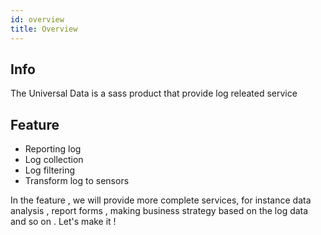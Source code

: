 ```yaml
---
id: overview
title: Overview
---
```



## Info

The Universal Data is a sass  product that provide log releated service

## Feature

- Reporting log
- Log collection
- Log filtering
- Transform log to sensors

In the feature , we will provide more complete services, for instance data analysis , report forms , making business strategy based on the log data and so on . Let's make it !
